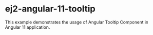 # ej2-angular-11-tooltip
This example demonstrates the usage of Angular Tooltip Component in Angular 11 application.

